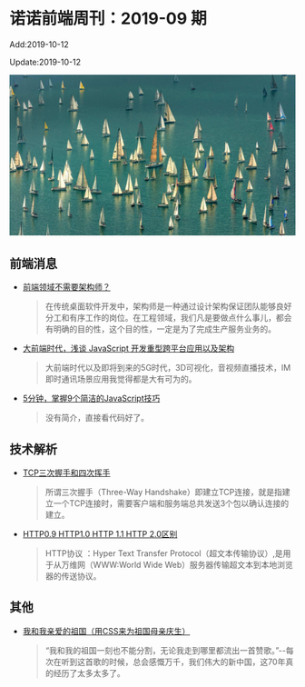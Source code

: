 # 诺诺前端周刊：2019-09 期

Add:2019-10-12

Update:2019-10-12

![201909](../images/2019/201909.jpg)

## 前端消息

- [前端领域不需要架构师？](https://mp.weixin.qq.com/s/yT4XIXkckTUkn_EzlYq2rw)

  > 在传统桌面软件开发中，架构师是一种通过设计架构保证团队能够良好分工和有序工作的岗位。在工程领域，我们凡是要做点什么事儿，都会有明确的目的性，这个目的性，一定是为了完成生产服务业务的。

- [大前端时代，浅谈 JavaScript 开发重型跨平台应用以及架构](https://mp.weixin.qq.com/s/tA9zswAXNUhsNug7BzvRXQ)

  > 大前端时代以及即将到来的5G时代，3D可视化，音视频直播技术，IM即时通讯场景应用我觉得都是大有可为的。

- [5分钟，掌握9个简洁的JavaScript技巧](https://mp.weixin.qq.com/s/Li45IzYA61NtW_p7jMzCFA)

  > 没有简介，直接看代码好了。

## 技术解析

- [TCP三次握手和四次挥手](https://mp.weixin.qq.com/s/aZkbHrImIOpY7VG6vcD9cg)

  > 所谓三次握手（Three-Way Handshake）即建立TCP连接，就是指建立一个TCP连接时，需要客户端和服务端总共发送3个包以确认连接的建立。

- [HTTP0.9 HTTP1.0 HTTP 1.1 HTTP 2.0区别](https://mp.weixin.qq.com/s/S929mozh1b3Mz1rS_VKDVg)

  > HTTP协议 ：Hyper Text Transfer Protocol（超文本传输协议）,是用于从万维网（WWW:World Wide Web）服务器传输超文本到本地浏览器的传送协议。

<!-- ## 业界新闻

- [Chrome 77 发布](https://mp.weixin.qq.com/s/WBDNdgyH-b48PcrAIVSf6g)

  > 谷歌推出了面向 Mac、Windows 和 Linux 平台的 Chrome 77 稳定版（版本号 Google Chrome v77.0.3865.75），带来许多新功能和改进…… -->

## 其他

- [我和我亲爱的祖国（用CSS来为祖国母亲庆生）](https://juejin.im/post/5d926c65f265da5b576bd4d6)

  > “我和我的祖国一刻也不能分割，无论我走到哪里都流出一首赞歌。”--每次在听到这首歌的时候，总会感慨万千，我们伟大的新中国，这70年真的经历了太多太多了。
